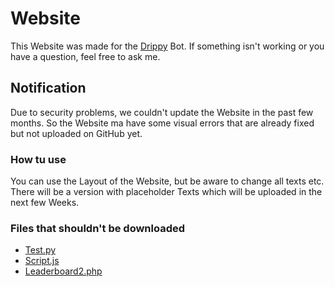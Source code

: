 # Website

This Website was made for the <a href="https://github.com/ItIzYe/Va">Drippy</a> Bot. If something isn't working or you have a question, feel free to ask me.

## Notification

Due to security problems, we couldn't update the Website in the past few months. So the Website ma have some visual errors that are already fixed but not uploaded on GitHub yet.

### How tu use

You can use the Layout of the Website, but be aware to change all texts etc. There will be a version with placeholder Texts which will be uploaded in the next few Weeks.


### Files that shouldn't be downloaded

- <a href="https://github.com/ItIzYe/website/blob/master/test.py">Test.py</a><br>
- <a href="https://github.com/ItIzYe/website/blob/master/script.js">Script.js</a><br>
- <a href="https://github.com/ItIzYe/website/blob/master/laderboard2.php">Leaderboard2.php</a>
